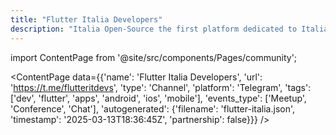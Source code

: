 ```yaml
---
title: "Flutter Italia Developers"
description: "Italia Open-Source the first platform dedicated to Italian open-source world."
---
```

import ContentPage from '@site/src/components/Pages/community';

<ContentPage
    data={{'name': 'Flutter Italia Developers', 'url': 'https://t.me/flutteritdevs', 'type': 'Channel', 'platform': 'Telegram', 'tags': ['dev', 'flutter', 'apps', 'android', 'ios', 'mobile'], 'events_type': ['Meetup', 'Conference', 'Chat'], 'autogenerated': {'filename': 'flutter-italia.json', 'timestamp': '2025-03-13T18:36:45Z', 'partnership': false}}}
/>
